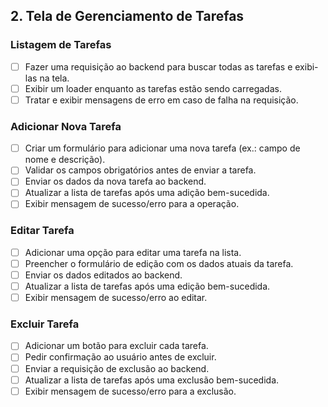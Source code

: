 ## 2. Tela de Gerenciamento de Tarefas

### Listagem de Tarefas

- [ ] Fazer uma requisição ao backend para buscar todas as tarefas e exibi-las na tela.
- [ ] Exibir um loader enquanto as tarefas estão sendo carregadas.
- [ ] Tratar e exibir mensagens de erro em caso de falha na requisição.

### Adicionar Nova Tarefa

- [ ] Criar um formulário para adicionar uma nova tarefa (ex.: campo de nome e descrição).
- [ ] Validar os campos obrigatórios antes de enviar a tarefa.
- [ ] Enviar os dados da nova tarefa ao backend.
- [ ] Atualizar a lista de tarefas após uma adição bem-sucedida.
- [ ] Exibir mensagem de sucesso/erro para a operação.

### Editar Tarefa

- [ ] Adicionar uma opção para editar uma tarefa na lista.
- [ ] Preencher o formulário de edição com os dados atuais da tarefa.
- [ ] Enviar os dados editados ao backend.
- [ ] Atualizar a lista de tarefas após uma edição bem-sucedida.
- [ ] Exibir mensagem de sucesso/erro ao editar.

### Excluir Tarefa

- [ ] Adicionar um botão para excluir cada tarefa.
- [ ] Pedir confirmação ao usuário antes de excluir.
- [ ] Enviar a requisição de exclusão ao backend.
- [ ] Atualizar a lista de tarefas após uma exclusão bem-sucedida.
- [ ] Exibir mensagem de sucesso/erro para a exclusão.
